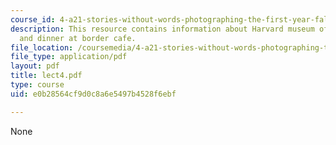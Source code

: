 ```yaml
---
course_id: 4-a21-stories-without-words-photographing-the-first-year-fall-2006
description: This resource contains information about Harvard museum of natural history
  and dinner at border cafe.
file_location: /coursemedia/4-a21-stories-without-words-photographing-the-first-year-fall-2006/e0b28564cf9d0c8a6e5497b4528f6ebf_lect4.pdf
file_type: application/pdf
layout: pdf
title: lect4.pdf
type: course
uid: e0b28564cf9d0c8a6e5497b4528f6ebf

---
```

None